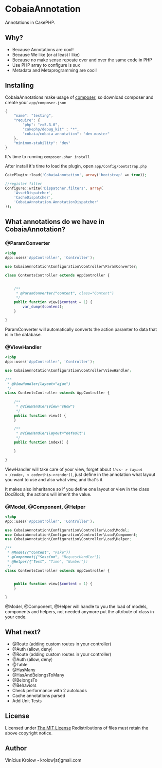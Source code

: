 CobaiaAnnotation
================

Annotations in CakePHP.

## Why?

- Because Annotations are cool!
- Because We like (or at least I like)
- Because no make sense repeate over and over the same code in PHP
- Use PHP array to configure is sux
- Metadata and Metaprogramming are cool!

## Installing

CobaiaAnnotations make usage of <a href="http://getcomposer.org">composer</a>, so download composer and create your <code>app/composer.json</code>

```javascript
{
    "name": "testing",
    "require": {
        "php": ">=5.3.0",
        "cakephp/debug_kit" : "*",
        "cobaia/cobaia-annotation": "dev-master"
    },
    "minimum-stability": "dev"
}
```

It's time to running <code>composer.phar install</code>

After install it's time to load the plugin, open <code>app/Config/bootstrap.php</code>

```php
CakePlugin::load('CobaiaAnnotation', array('bootstrap' => true));

//register filter
Configure::write('Dispatcher.filters', array(
    'AssetDispatcher',
    'CacheDispatcher',
    'CobaiaAnnotation.AnnotationDispatcher'
));
```


## What annotations do we have in CobaiaAnnotation?


### @ParamConverter

```php
<?php
App::uses('AppController', 'Controller');

use CobaiaAnnotation\Configuration\Controller\ParamConverter;

class ContentsController extends AppController {
   

    /**
     * @ParamConverter("content", class="Content")
     */
    public function view($content = 1) {
        var_dump($content);
    }

}
```

ParamConverter will automatically converts the action paramter to data that is in the database.

### @ViewHandler

```php
<?php
App::uses('AppController', 'Controller');

use CobaiaAnnotation\Configuration\Controller\ViewHandler;

/**
 * @ViewHandler(layout="ajax")
 */
class ContentsController extends AppController {
   
    /**
     * @ViewHandler(view="show")
     */
    public function view() {
    }

    /**
     * @ViewHandler(layout="default")
     */
    public function index() {

    }

}
```

ViewHandler will take care of your view, forget about <code>$this->layout</code>, <code>$this->render()</code>, just define in the annotation what layout you want to use and also what view, and that's it.

It makes also inheritance so if you define one layout or view in the class DocBlock, the actions will inherit the value.

### @Model, @Component, @Helper

```php
<?php
App::uses('AppController', 'Controller');

use CobaiaAnnotation\Configuration\Controller\Load\Model;
use CobaiaAnnotation\Configuration\Controller\Load\Component;
use CobaiaAnnotation\Configuration\Controller\Load\Helper;

/**
 * @Model({"Content", "Fake"})
 * @Component({"Session", "RequestHandler"})
 * @Helper({"Text", "Time", "Number"})
 */
class ContentsController extends AppController {
   

    public function view($content = 1) {
    }

}
```

@Model, @Component, @Helper will handle to you the load of models, components and helpers, not needed anymore put the attribute of class in your code.


## What next?

- @Route (adding custom routes in your controller)
- @Auth (allow, deny)
- @Route (adding custom routes in your controller)
- @Auth (allow, deny)
- @Table
- @HasMany
- @HasAndBelongsToMany
- @BelongsTo
- @Behaviors
- Check performance with 2 autoloads
- Cache annotations parsed
- Add Unit Tests

## License

Licensed under <a href="http://www.opensource.org/licenses/mit-license.php">The MIT License</a>
Redistributions of files must retain the above copyright notice.

## Author

Vinícius Krolow - krolow[at]gmail.com
